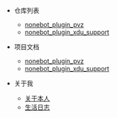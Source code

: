 - 仓库列表
    - [nonebot_plugin_pvz](#nonebot_plugin_pvz)
    - [nonebot_plugin_xdu_support](#nonebot_plugin_xdu_support)
    
- 项目文档
    - [nonebot_plugin_pvz](/nonebot_plugin_pvz/README.md)
    - [nonebot_plugin_xdu_support](/nonebot_plugin_xdu_support/README.md)

- 关于我
    - [关于本人](/aboutme/README.md) 
    - [生活日志](/daily/README.md)